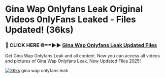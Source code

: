 # Gina Wap Onlyfans Leak Original Videos 0nlyFans Leaked - Files Updated! (36ks)

<h3>🔴 CLICK HERE 🌐==►► <a href="https://tinyurl.com/2jnfzry5" rel="nofollow">Gina Wap Onlyfans Leak Updated Files</a></h3>

Get Gina Wap Onlyfans Leak and all content. Now you can access all videos and pictures of Gina Wap Onlyfans Leak. New Updated Files 2025!

[![36ks](https://i.imgur.com/GyGTBgg.gif)](https://tinyurl.com/2jnfzry5)
gina wap onlyfans leak